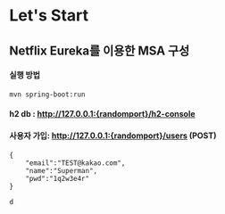 # Let's Start
## Netflix Eureka를 이용한 MSA 구성
#### 실행 방법
~~~
mvn spring-boot:run
~~~
#### h2 db : http://127.0.0.1:{randomport}/h2-console
#### 사용자 가입: http://127.0.0.1:{randomport}/users (POST)
~~~
{
    "email":"TEST@kakao.com",
    "name":"Superman",
    "pwd":"1q2w3e4r"
}

d
~~~